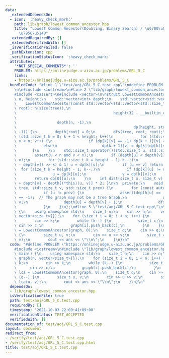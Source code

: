 ```yaml
---
data:
  _extendedDependsOn:
  - icon: ':heavy_check_mark:'
    path: lib/graph/lowest_common_ancestor.hpp
    title: "Lowest Common Ancestor(Doubling, Binary Search) / \u6700\u8FD1\u5171\u901A\
      \u7956\u5148"
  _extendedRequiredBy: []
  _extendedVerifiedWith: []
  _isVerificationFailed: false
  _pathExtension: cpp
  _verificationStatusIcon: ':heavy_check_mark:'
  attributes:
    '*NOT_SPECIAL_COMMENTS*': ''
    PROBLEM: https://onlinejudge.u-aizu.ac.jp/problems/GRL_5_C
    links:
    - https://onlinejudge.u-aizu.ac.jp/problems/GRL_5_C
  bundledCode: "#line 1 \"test/aoj/GRL_5_C.test.cpp\"\n#define PROBLEM \"https://onlinejudge.u-aizu.ac.jp/problems/GRL_5_C\"\
    \n\n#include <iostream>\n#line 2 \"lib/graph/lowest_common_ancestor.hpp\"\n\n\
    #include <cassert>\n#include <vector>\n\nstruct LowestCommonAncestor {\n    std::size_t\
    \ n, height;\n    std::vector<int> depth;\n    std::vector<std::vector<int>> dp;\n\
    \    LowestCommonAncestor(const std::vector<std::vector<std::size_t>>& tree, std::size_t\
    \ root): n(size(tree)),\n                                                    \
    \                                           height(32 - __builtin_clz(n)),\n \
    \                                                                            \
    \                  depth(n, -1),\n                                           \
    \                                                    dp(height, std::vector<int>(n,\
    \ -1)) {\n        depth[root] = 0;\n        dfs(tree, root, root);\n        for\
    \ (std::size_t k = 0; k + 1 < height; k++)\n            for (std::size_t v = 0;\
    \ v < n; v++) {\n                if (dp[k][v] == -1) dp[k + 1][v] = -1;\n    \
    \            else\n                    dp[k + 1][v] = dp[k][dp[k][v]];\n     \
    \       }\n    }\n    std::size_t operator()(std::size_t u, std::size_t v) {\n\
    \        assert(u < n and v < n);\n        if (depth[u] < depth[v]) std::swap(u,\
    \ v);\n        for (std::size_t k = height - 1; k--;)\n            if (((depth[u]\
    \ - depth[v]) >> k) & 1) u = dp[k][u];\n        if (u == v) return u;\n      \
    \  for (size_t k = height - 1; k--;)\n            if (dp[k][u] != dp[k][v]) {\n\
    \                u = dp[k][u];\n                v = dp[k][v];\n            }\n\
    \        return dp[0][u];\n    }\n    int dist(size_t u, size_t v) { return depth[u]\
    \ + depth[v] - depth[(*this)(u, v)] * 2; }\n\n  private:\n    void dfs(const std::vector<std::vector<std::size_t>>&\
    \ tree, std::size_t v, std::size_t prev) {\n        for (const auto u: tree[v])\n\
    \            if (u != prev) {\n                assert(depth[u] == -1 and dp[0][u]\
    \ == -1);  // The graph may not be a tree Graph.\n                dp[0][u] = (int)\
    \ v;\n                depth[u] = depth[v] + 1;\n                dfs(tree, u, v);\n\
    \            }\n    }\n};\n#line 5 \"test/aoj/GRL_5_C.test.cpp\"\n\nint main()\
    \ {\n    using namespace std;\n    size_t n;\n    cin >> n;\n    vector graph(n,\
    \ vector<size_t>{});\n    for (size_t i = 0; i < n; i++) {\n        size_t k;\n\
    \        cin >> k;\n        while (k--) {\n            size_t c;\n           \
    \ cin >> c;\n            graph[i].push_back(c);\n        }\n    }\n    auto lca\
    \ = LowestCommonAncestor(graph, 0);\n    size_t q;\n    cin >> q;\n    while (q--)\
    \ {\n        size_t u, v;\n        cin >> u >> v;\n        size_t ans = lca(u,\
    \ v);\n        cout << ans << \"\\n\";\n    }\n}\n"
  code: "#define PROBLEM \"https://onlinejudge.u-aizu.ac.jp/problems/GRL_5_C\"\n\n\
    #include <iostream>\n#include \"lib/graph/lowest_common_ancestor.hpp\"\n\nint\
    \ main() {\n    using namespace std;\n    size_t n;\n    cin >> n;\n    vector\
    \ graph(n, vector<size_t>{});\n    for (size_t i = 0; i < n; i++) {\n        size_t\
    \ k;\n        cin >> k;\n        while (k--) {\n            size_t c;\n      \
    \      cin >> c;\n            graph[i].push_back(c);\n        }\n    }\n    auto\
    \ lca = LowestCommonAncestor(graph, 0);\n    size_t q;\n    cin >> q;\n    while\
    \ (q--) {\n        size_t u, v;\n        cin >> u >> v;\n        size_t ans =\
    \ lca(u, v);\n        cout << ans << \"\\n\";\n    }\n}\n"
  dependsOn:
  - lib/graph/lowest_common_ancestor.hpp
  isVerificationFile: true
  path: test/aoj/GRL_5_C.test.cpp
  requiredBy: []
  timestamp: '2021-10-03 22:09:41+09:00'
  verificationStatus: TEST_ACCEPTED
  verifiedWith: []
documentation_of: test/aoj/GRL_5_C.test.cpp
layout: document
redirect_from:
- /verify/test/aoj/GRL_5_C.test.cpp
- /verify/test/aoj/GRL_5_C.test.cpp.html
title: test/aoj/GRL_5_C.test.cpp
---
```

